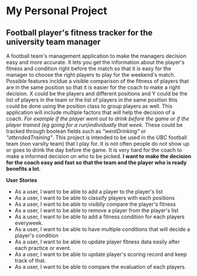 # My Personal Project

## Football player's fitness tracker for the university team manager

A football team's management application to make the managers decision easy and more accurate. It lets you get the information about the player's fitness and condition right before the match so that it is easy for the manager to choose the right players to play for the weekend's match. Possible features incldue a visible comparison of the fitness of players that are in the same position so that it is easier for the coach to make a right decision. X could be the players and different positions and Y could be the list of players in the team or the list of players in the same position this could be done using the position class to group players as well. This application will include multiple factors that will help the decision of a coach. *For example if the player went out to drink before the game or if the player trained (eg going for a run)individually that week.* These could be tracked through boolean fields such as *"wentDrinking"* or *"attendedTraining"*. This project is intended to be used in the UBC football team (non varsity team) that I play for. It is not often people do not show up or goes to drink the day before the game. It is very hard for the coach to make a informed decision on who to be picked. **I want to make the decision for the coach easy and fast so that the team and the player who is ready benefits a lot.**


**User Stories**
- As a user, I want to be able to add a player to the player's list
- As a user, I want to be able to classify players with each positions
- As a user, I want to be able to visiblly compare the player's fitness
- As a user, I want to be able to remove a player from the player's list
- As a user, I want to be able to add a fitness condition for each players everyweek. 
- As a user, I want to be able to have multiple conditions that will decide a player's condition
- As a user, I want to be able to update player fitness data easily after each practice or event.
- As a user, I want to be able to update player's scoring record and keep track of that.
- As a user, I want to be able to compare the evaluation of each players.






